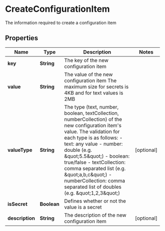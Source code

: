 

# CreateConfigurationItem

The information required to create a configuration item

## Properties

Name | Type | Description | Notes
------------ | ------------- | ------------- | -------------
**key** | **String** | The key of the new configuration item | 
**value** | **String** | The value of the new configuration item                The maximum size for secrets is 4KB and for text values is 2MB | 
**valueType** | **String** | The type (text, number, boolean, textCollection, numberCollection) of the new configuration item&#39;s value.  The validation for each type is as follows:  - text: any value  - number: double (e.g. \&quot;5.5\&quot;)  - boolean: true/false  - textCollection: comma separated list (e.g. \&quot;a,b,c\&quot;)  - numberCollection: comma separated list of doubles (e.g. \&quot;1,2,3\&quot;) |  [optional]
**isSecret** | **Boolean** | Defines whether or not the value is a secret | 
**description** | **String** | The description of the new configuration item |  [optional]



